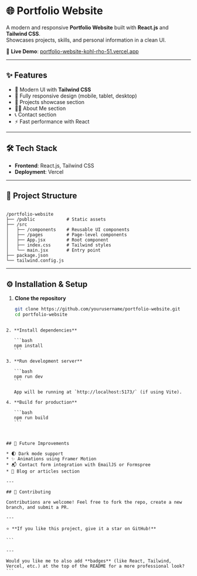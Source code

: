 # 🌐 Portfolio Website

A modern and responsive **Portfolio Website** built with **React.js** and **Tailwind CSS**.  
Showcases projects, skills, and personal information in a clean UI.

🔗 **Live Demo**: [portfolio-website-kohl-rho-51.vercel.app](https://portfolio-website-kohl-rho-51.vercel.app/)

---

## ✨ Features

- 🎨 Modern UI with **Tailwind CSS**
- 📱 Fully responsive design (mobile, tablet, desktop)
- 📂 Projects showcase section
- 🧑‍💻 About Me section
- 📞 Contact section
- ⚡ Fast performance with React

---

## 🛠️ Tech Stack

- **Frontend**: React.js, Tailwind CSS  
- **Deployment**: Vercel  

---

## 📂 Project Structure

```

/portfolio-website
├── /public            # Static assets
├── /src
│   ├── /components    # Reusable UI components
│   ├── /pages         # Page-level components
│   ├── App.jsx        # Root component
│   ├── index.css      # Tailwind styles
│   └── main.jsx       # Entry point
├── package.json
└── tailwind.config.js

````

---

## ⚙️ Installation & Setup

1. **Clone the repository**
   ```bash
   git clone https://github.com/yourusername/portfolio-website.git
   cd portfolio-website
````

2. **Install dependencies**

   ```bash
   npm install
   ```

3. **Run development server**

   ```bash
   npm run dev
   ```

   App will be running at `http://localhost:5173/` (if using Vite).

4. **Build for production**

   ```bash
   npm run build
   ```



## 🌟 Future Improvements

* 🌓 Dark mode support
* ✨ Animations using Framer Motion
* 📬 Contact form integration with EmailJS or Formspree
* 🔗 Blog or articles section

---

## 🤝 Contributing

Contributions are welcome! Feel free to fork the repo, create a new branch, and submit a PR.

---

⭐ **If you like this project, give it a star on GitHub!**

```

---

Would you like me to also add **badges** (like React, Tailwind, Vercel, etc.) at the top of the README for a more professional look?
```
